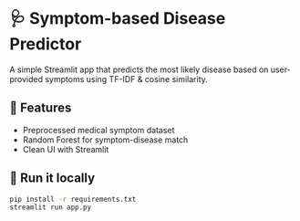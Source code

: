 # 🩺 Symptom-based Disease Predictor

A simple Streamlit app that predicts the most likely disease based on user-provided symptoms using TF-IDF & cosine similarity.

## 🧪 Features

- Preprocessed medical symptom dataset
- Random Forest for symptom-disease match
- Clean UI with Streamlit

## 🚀 Run it locally

```bash
pip install -r requirements.txt
streamlit run app.py

